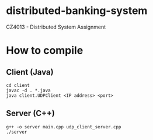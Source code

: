 # distributed-banking-system
CZ4013 - Distributed System Assignment

# How to compile

## Client (Java)
```
cd client
javac -d . *.java
java client.UDPClient <IP address> <port>
```

## Server (C++)
```
g++ -o server main.cpp udp_client_server.cpp
./server
```